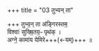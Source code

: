 +++
title = "03 तुभ्यन् ता"

+++
तुभ्य॒न् ता अ॑ङ्गिरस्तम॒  
विश्वाः॑ सुख्षि॒तय॒ᳶ पृथ॑क् ।      
अग्ने॒ कामा॑य येमिरे+++(←यम्)+++ ॥